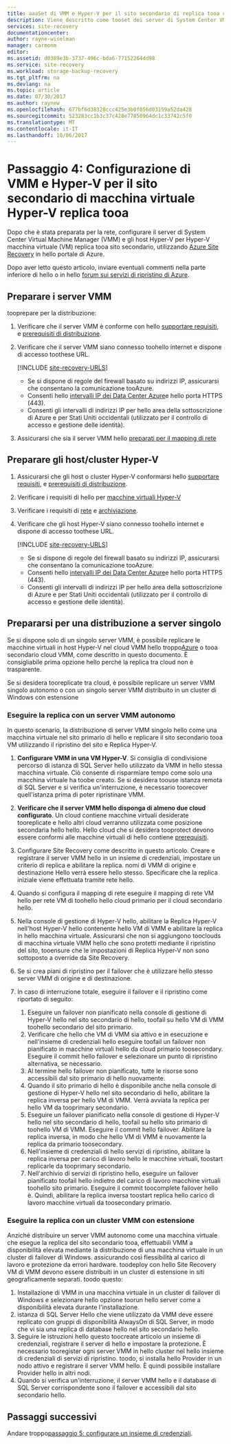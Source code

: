 ```yaml
---
title: aaaSet di VMM e Hyper-V per il sito secondario di replica tooa con Azure Site Recovery | Documenti Microsoft
description: Viene descritto come tooset dei server di System Center VMM e host Hyper-V per il sito di replica tooa secondario VMM.
services: site-recovery
documentationcenter: 
author: rayne-wiselman
manager: carmonm
editor: 
ms.assetid: d0389e3b-3737-496c-bda6-77152264dd98
ms.service: site-recovery
ms.workload: storage-backup-recovery
ms.tgt_pltfrm: na
ms.devlang: na
ms.topic: article
ms.date: 07/30/2017
ms.author: raynew
ms.openlocfilehash: 677bf6d38328ccc425e3b0f056d03159a52da428
ms.sourcegitcommit: 523283cc1b3c37c428e77850964dc1c33742c5f0
ms.translationtype: MT
ms.contentlocale: it-IT
ms.lasthandoff: 10/06/2017
---
```

# <a name="step-4-set-up-vmm-and-hyper-v-for-hyper-v-vm-replication-tooa-secondary-site"></a>Passaggio 4: Configurazione di VMM e Hyper-V per il sito secondario di macchina virtuale Hyper-V replica tooa 

Dopo che è stata preparata per la rete, configurare il server di System Center Virtual Machine Manager (VMM) e gli host Hyper-V per Hyper-V macchina virtuale (VM) replica tooa sito secondario, utilizzando [Azure Site Recovery](site-recovery-overview.md) in hello portale di Azure. 

Dopo aver letto questo articolo, inviare eventuali commenti nella parte inferiore di hello o in hello [forum sui servizi di ripristino di Azure](https://social.msdn.microsoft.com/forums/azure/home?forum=hypervrecovmgr).



## <a name="prepare-vmm-servers"></a>Preparare i server VMM 

tooprepare per la distribuzione:


1. Verificare che il server VMM è conforme con hello [supportare requisiti](site-recovery-support-matrix-to-sec-site.md#on-premises-servers), e [prerequisiti di distribuzione](vmm-to-vmm-walkthrough-prerequisites.md).
2. Verificare che il server VMM siano connesso toohello internet e dispone di accesso toothese URL.
    
    [!INCLUDE [site-recovery-URLS](../../includes/site-recovery-URLS.md)]
    
    - Se si dispone di regole del firewall basato su indirizzi IP, assicurarsi che consentano la comunicazione tooAzure.
    - Consenti hello [intervalli IP dei Data Center Azure](https://www.microsoft.com/download/confirmation.aspx?id=41653)e hello porta HTTPS (443).
    - Consenti gli intervalli di indirizzi IP per hello area della sottoscrizione di Azure e per Stati Uniti occidentali (utilizzato per il controllo di accesso e gestione delle identità).
3. Assicurarsi che sia il server VMM hello [preparati per il mapping di rete](vmm-to-vmm-walkthrough-network.md#prepare-for-network-mapping)


## <a name="prepare-hyper-v-hostsclusters"></a>Preparare gli host/cluster Hyper-V

1. Assicurarsi che gli host o cluster Hyper-V conformarsi hello [supportare requisiti](site-recovery-support-matrix-to-sec-site.md#on-premises-servers), e [prerequisiti di distribuzione](vmm-to-vmm-walkthrough-prerequisites.md).
2. Verificare i requisiti di hello per [macchine virtuali Hyper-V](site-recovery-support-matrix-to-sec-site.md#support-for-replicated-machine-os-versions)
3. Verificare i requisiti di [rete](site-recovery-support-matrix-to-sec-site.md#network-configuration) e [archiviazione](site-recovery-support-matrix-to-sec-site.md#storage).
4. Verificare che gli host Hyper-V siano connesso toohello internet e dispone di accesso toothese URL.
    
    [!INCLUDE [site-recovery-URLS](../../includes/site-recovery-URLS.md)]
    
    - Se si dispone di regole del firewall basato su indirizzi IP, assicurarsi che consentano la comunicazione tooAzure.
    - Consenti hello [intervalli IP dei Data Center Azure](https://www.microsoft.com/download/confirmation.aspx?id=41653)e hello porta HTTPS (443).
    - Consenti gli intervalli di indirizzi IP per hello area della sottoscrizione di Azure e per Stati Uniti occidentali (utilizzato per il controllo di accesso e gestione delle identità).

## <a name="prepare-for-single-server-deployment"></a>Prepararsi per una distribuzione a server singolo


Se si dispone solo di un singolo server VMM, è possibile replicare le macchine virtuali in host Hyper-V nel cloud VMM hello troppo[Azure](hyper-v-site-walkthrough-overview.md) o tooa secondario cloud VMM, come descritto in questo documento. È consigliabile prima opzione hello perché la replica tra cloud non è trasparente.

Se si desidera tooreplicate tra cloud, è possibile replicare un server VMM singolo autonomo o con un singolo server VMM distribuito in un cluster di Windows con estensione

### <a name="replicate-with-a-standalone-vmm-server"></a>Eseguire la replica con un server VMM autonomo

In questo scenario, la distribuzione di server VMM singolo hello come una macchina virtuale nel sito primario di hello e replicare il sito secondario tooa VM utilizzando il ripristino del sito e Replica Hyper-V.

1. **Configurare VMM in una VM Hyper-V**. Si consiglia di condivisione percorso di istanza di SQL Server hello utilizzato da VMM in hello stessa macchina virtuale. Ciò consente di risparmiare tempo come solo una macchina virtuale ha toobe creato. Se si desidera toouse istanza remota di SQL Server e si verifica un'interruzione, è necessario toorecover quell'istanza prima di poter ripristinare VMM.
2. **Verificare che il server VMM hello disponga di almeno due cloud configurato**. Un cloud contiene macchine virtuali desiderate tooreplicate e hello altri cloud verranno utilizzata come posizione secondaria hello hello. Hello cloud che si desidera tooprotect devono essere conformi alle macchine virtuali di hello contiene [prerequisiti](#prerequisites).
3. Configurare Site Recovery come descritto in questo articolo. Creare e registrare il server VMM hello in un insieme di credenziali, impostare un criterio di replica e abilitare la replica. nomi di VMM di origine e destinazione Hello verrà essere hello stesso. Specificare che la replica iniziale viene effettuata tramite rete hello.
4. Quando si configura il mapping di rete eseguire il mapping di rete VM hello per rete VM di toohello hello cloud primario per il cloud secondario hello.
5. Nella console di gestione di Hyper-V hello, abilitare la Replica Hyper-V nell'host Hyper-V hello contenente hello VM di VMM e abilitare la replica in hello macchina virtuale. Assicurarsi che non si aggiungono tooclouds di macchina virtuale VMM hello che sono protetti mediante il ripristino del sito, tooensure che le impostazioni di Replica Hyper-V non sono sottoposto a override da Site Recovery.
6. Se si crea piani di ripristino per il failover che è utilizzare hello stesso server VMM di origine e di destinazione.
7. In caso di interruzione totale, eseguire il failover e il ripristino come riportato di seguito:

   1. Eseguire un failover non pianificato nella console di gestione di Hyper-V hello nel sito secondario di hello, toofail su hello VM di VMM toohello secondario del sito primario.
   2. Verificare che hello che VM di VMM sia attivo e in esecuzione e nell'insieme di credenziali hello eseguire toofail un failover non pianificato in macchine virtuali hello da cloud primario toosecondary. Eseguire il commit hello failover e selezionare un punto di ripristino alternativa, se necessario.
   3. Al termine hello failover non pianificato, tutte le risorse sono accessibili dal sito primario di hello nuovamente.
   4. Quando il sito primario di hello è disponibile anche nella console di gestione di Hyper-V hello nel sito secondario di hello, abilitare la replica inversa per hello VM di VMM. Verrà avviata la replica per hello VM da tooprimary secondario.
   5. Eseguire un failover pianificato nella console di gestione di Hyper-V hello nel sito secondario di hello, toofail su hello sito primario di toohello VM di VMM. Eseguire il commit hello failover. Abilitare la replica inversa, in modo che hello VM di VMM è nuovamente la replica da primario toosecondary.
   6. Nell'insieme di credenziali di hello servizi di ripristino, abilitare la replica inversa per carico di lavoro hello le macchine virtuali, toostart replicarle da tooprimary secondario.
   7. Nell'archivio di servizi di ripristino hello, eseguire un failover pianificato toofail hello indietro del carico di lavoro macchine virtuali toohello sito primario. Eseguire il commit toocomplete failover hello è. Quindi, abilitare la replica inversa toostart replica hello carico di lavoro macchine virtuali da toosecondary primario.

### <a name="replicate-with-a-stretched-vmm-cluster"></a>Eseguire la replica con un cluster VMM con estensione

Anziché distribuire un server VMM autonomo come una macchina virtuale che esegue la replica del sito secondario tooa, effettuabili VMM a disponibilità elevata mediante la distribuzione di una macchina virtuale in un cluster di failover di Windows. assicurando così flessibilità al carico di lavoro e protezione da errori hardware. toodeploy con hello Site Recovery VM di VMM devono essere distribuiti in un cluster di estensione in siti geograficamente separati. toodo questo:

1. Installazione di VMM in una macchina virtuale in un cluster di failover di Windows e selezionare hello opzione toorun hello server come a disponibilità elevata durante l'installazione.
2. istanza di SQL Server Hello che viene utilizzato da VMM deve essere replicato con gruppi di disponibilità AlwaysOn di SQL Server, in modo che vi sia una replica di database hello nel sito secondario hello.
3. Seguire le istruzioni hello questo toocreate articolo un insieme di credenziali, registrare il server di hello e impostare la protezione. È necessario tooregister ogni server VMM in hello cluster nel hello insieme di credenziali di servizi di ripristino. toodo, si installa hello Provider in un nodo attivo e registrare il server VMM hello. È quindi possibile installare Provider hello in altri nodi.
4. Quando si verifica un'interruzione, il server VMM hello e il database di SQL Server corrispondente sono il failover e accessibili dal sito secondario hello.



## <a name="next-steps"></a>Passaggi successivi

Andare troppo[passaggio 5: configurare un insieme di credenziali](vmm-to-vmm-walkthrough-create-vault.md).
